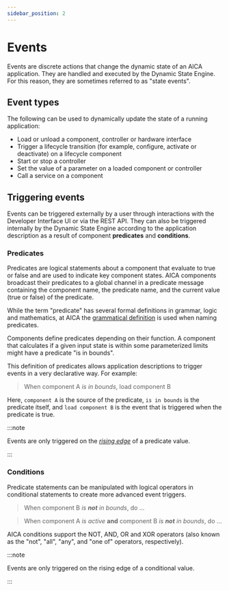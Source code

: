 ```yaml
---
sidebar_position: 2
---
```


# Events

Events are discrete actions that change the dynamic state of an AICA application. They are handled and executed by the
Dynamic State Engine. For this reason, they are sometimes referred to as "state events".

## Event types

The following can be used to dynamically update the state of a running application:

- Load or unload a component, controller or hardware interface
- Trigger a lifecycle transition (for example, configure, activate or deactivate) on a lifecycle component
- Start or stop a controller
- Set the value of a parameter on a loaded component or controller
- Call a service on a component

## Triggering events

Events can be triggered externally by a user through interactions with the Developer Interface UI or via the REST API.
They can also be triggered internally by the Dynamic State Engine according to the application description as a result
of component **predicates** and **conditions**.

### Predicates

Predicates are logical statements about a component that evaluate to true or false and are used to indicate key
component states. AICA components broadcast their predicates to a global channel in a predicate message containing the
component name, the predicate name, and the current value (true or false) of the predicate.

While the term "predicate" has several formal definitions in grammar, logic and mathematics, at AICA the [grammatical
definition](https://en.wikipedia.org/wiki/Predicate_(grammar)) is used when naming predicates.

Components define predicates depending on their function. A component that calculates if a given input state is within
some parameterized limits might have a predicate "is in bounds".

This definition of predicates allows application descriptions to trigger events in a very declarative way. For example:
> When component A _is in bounds_, load component B

Here, `component A` is the source of the predicate, `is in bounds` is the predicate itself, and `load component B` is the
event that is triggered when the predicate is true.

:::note

Events are only triggered on the [_rising edge_](https://en.wikipedia.org/wiki/Signal_edge) of a predicate value.

:::

### Conditions

Predicate statements can be manipulated with logical operators in conditional statements to create more advanced event
triggers.

> When component B _is **not** in bounds_, do ...

> When component A _is active_ **and** component B _is **not** in bounds_, do ...

AICA conditions support the NOT, AND, OR and XOR operators (also known as the "not", "all", "any", and "one of"
operators, respectively).

:::note

Events are only triggered on the rising edge of a conditional value.

:::